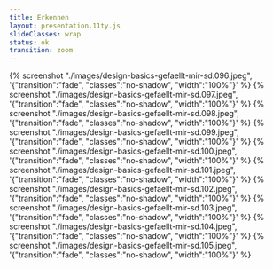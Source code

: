 ```yaml
---
title: Erkennen
layout: presentation.11ty.js
slideClasses: wrap
status: ok
transition: zoom
---
```


{% screenshot "./images/design-basics-gefaellt-mir-sd.096.jpeg", '{"transition":"fade", "classes":"no-shadow", "width":"100%"}' %}
{% screenshot "./images/design-basics-gefaellt-mir-sd.097.jpeg", '{"transition":"fade", "classes":"no-shadow", "width":"100%"}' %}
{% screenshot "./images/design-basics-gefaellt-mir-sd.098.jpeg", '{"transition":"fade", "classes":"no-shadow", "width":"100%"}' %}
{% screenshot "./images/design-basics-gefaellt-mir-sd.099.jpeg", '{"transition":"fade", "classes":"no-shadow", "width":"100%"}' %}
{% screenshot "./images/design-basics-gefaellt-mir-sd.100.jpeg", '{"transition":"fade", "classes":"no-shadow", "width":"100%"}' %}
{% screenshot "./images/design-basics-gefaellt-mir-sd.101.jpeg", '{"transition":"fade", "classes":"no-shadow", "width":"100%"}' %}
{% screenshot "./images/design-basics-gefaellt-mir-sd.102.jpeg", '{"transition":"fade", "classes":"no-shadow", "width":"100%"}' %}
{% screenshot "./images/design-basics-gefaellt-mir-sd.103.jpeg", '{"transition":"fade", "classes":"no-shadow", "width":"100%"}' %}
{% screenshot "./images/design-basics-gefaellt-mir-sd.104.jpeg", '{"transition":"fade", "classes":"no-shadow", "width":"100%"}' %}
{% screenshot "./images/design-basics-gefaellt-mir-sd.105.jpeg", '{"transition":"fade", "classes":"no-shadow", "width":"100%"}' %}
